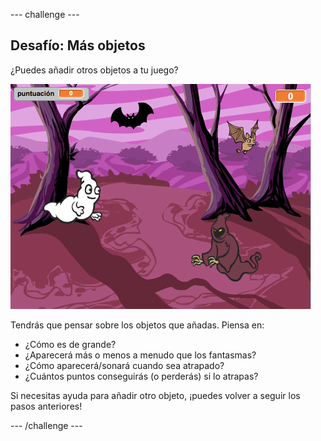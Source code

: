 --- challenge ---

## Desafío: Más objetos

¿Puedes añadir otros objetos a tu juego?

![screenshot](images/ghost-final.png)

Tendrás que pensar sobre los objetos que añadas. Piensa en:

+ ¿Cómo es de grande?
+ ¿Aparecerá más o menos a menudo que los fantasmas?
+ ¿Cómo aparecerá/sonará cuando sea atrapado?
+ ¿Cuántos puntos conseguirás (o perderás) si lo atrapas?

Si necesitas ayuda para añadir otro objeto, ¡puedes volver a seguir los pasos anteriores!

--- /challenge ---
